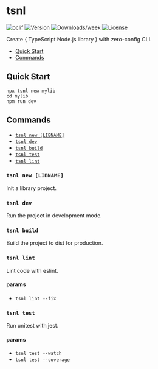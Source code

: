 # tsnl

[![oclif](https://img.shields.io/badge/cli-oclif-brightgreen.svg)](https://oclif.io)
[![Version](https://img.shields.io/npm/v/tsnl.svg)](https://npmjs.org/package/tsnl)
[![Downloads/week](https://img.shields.io/npm/dw/tsnl.svg)](https://npmjs.org/package/tsnl)
[![License](https://img.shields.io/npm/l/tsnl.svg)](https://github.com/forsigner/tsnl/blob/master/package.json)

Create { TypeScript Node.js library } with zero-config CLI.

<!-- toc -->

- [Quick Start](#quick-start)
- [Commands](#commands)
  <!-- tocstop -->

## Quick Start

<!-- quick-start -->

```sh-session
npx tsnl new mylib
cd mylib
npm run dev
```

<!-- quick-startstop -->

## Commands

<!-- commands -->

- [`tsnl new [LIBNAME]`](#tsnl-new-libname)
- [`tsnl dev`](#tsnl-dev)
- [`tsnl build`](#tsnl-build)
- [`tsnl test`](#tsnl-test)
- [`tsnl lint`](#tsnl-lint)

### `tsnl new [LIBNAME]`

Init a library project.

### `tsnl dev`

Run the project in development mode.

### `tsnl build`

Build the project to dist for production.

### `tsnl lint`

Lint code with eslint.

#### params

- `tsnl lint --fix`

### `tsnl test`

Run unitest with jest.

#### params

- `tsnl test --watch`
- `tsnl test --coverage`


